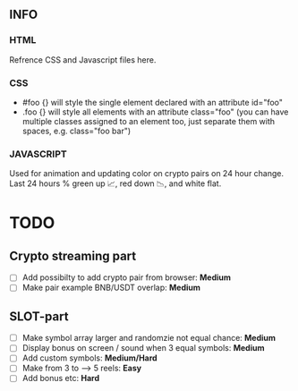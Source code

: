 ## INFO 

### HTML 
Refrence CSS and Javascript files here.
### CSS 
* #foo {} will style the single element declared with an attribute id="foo"
* .foo {} will style all elements with an attribute class="foo" (you can have multiple classes assigned to an element too, just separate them with spaces, e.g. class="foo bar")

### JAVASCRIPT

Used for animation and updating color on crypto pairs on 24 hour change. Last 24 hours % green up :chart_with_upwards_trend:, red down :chart_with_downwards_trend:, and white flat. 


# TODO 


## Crypto streaming part

- [ ] Add possibilty to add crypto pair from browser: **Medium**
- [ ] Make pair example BNB/USDT overlap: **Medium**

## SLOT-part

- [ ] Make symbol array larger and randomzie not equal chance: **Medium**
- [ ] Display bonus on screen / sound when 3 equal symbols: **Medium** 
- [ ] Add custom symbols: **Medium/Hard**
- [ ] Make from 3 to --> 5 reels: **Easy**
- [ ] Add bonus etc: **Hard**
